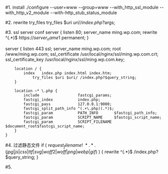 #1. install
./configure --user=www --group=www --with_http_ssl_module --with_http_v2_module --with-http_stub_status_module

#2. rewrite try_files
try_files $uri $uri/ /index.php?$args;

#3. ssl server conf
server {
        listen 80;
        server_name ming.wp.com;
        rewrite ^(.*)$ https://${server_name}$1 permanent;
}

server {
        listen      443 ssl;
        server_name ming.wp.com;
        root        /www/ming.wp.com;
        ssl_certificate /usr/local/nginx/ssl/ming.wp.com.crt;
        ssl_certificate_key /usr/local/nginx/ssl/ming.wp.com.key;

        location / {
            index   index.php index.html index.htm;
                try_files $uri $uri/ /index.php?$query_string;
        }

        location ~* \.php {
            include                 fastcgi_params;
            fastcgi_index           index.php;
            fastcgi_pass            127.0.0.1:9000;
            fastcgi_split_path_info ^(.+\.php)(.*)$;
            fastcgi_param           PATH_INFO       $fastcgi_path_info;
            fastcgi_param           SCRIPT_NAME     $fastcgi_script_name;
            fastcgi_param           SCRIPT_FILENAME $document_root$fastcgi_script_name;
        }
    }

#4. 过滤静态文件
if ( $request_filename !~* .*.(jpg|js|css|ttf|svg|woff2|woff|png|webp|gif)$ ) {
    rewrite ^(.*)$ /index.php?$query_string;
}

#5. 
